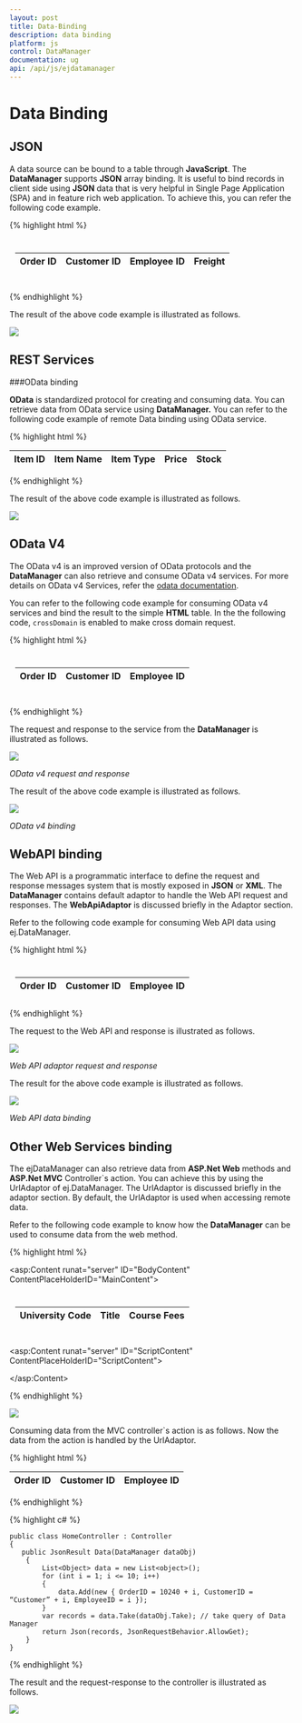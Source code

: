 ```yaml
---
layout: post
title: Data-Binding
description: data binding
platform: js
control: DataManager
documentation: ug
api: /api/js/ejdatamanager
---
```


# Data Binding

## JSON

A data source can be bound to a table through **JavaScript**. The **DataManager** supports **JSON** array binding. It is useful to bind records in client side using **JSON** data that is very helpful in Single Page Application (SPA) and in feature rich web application. To achieve this, you can refer the following code example.

{% highlight html %}
<body>
   <div class="datatable" style="padding:10px">
      <table id="table1" class="table table-striped table-bordered" style="width:700px">
         <thead>
            <tr>
               <th>Order ID</th>
               <th>Customer ID</th>
               <th>Employee ID</th>
               <th>Freight</th>
            </tr>
         </thead>
         <tbody></tbody>
      </table>
   </div>
   <script type="text/javascript">
      $(function () {
          window.data = [{ OrderID: 10248, CustomerID: "VINET", EmployeeID: 2, Freight: 32.38 },
                          { OrderID: 10249, CustomerID: "AANAR", EmployeeID: 9, Freight: 11.61 },
                          { OrderID: 10250, CustomerID: "VICTE", EmployeeID: 2, Freight: 65.83 },
                          { OrderID: 10251, CustomerID: "TOMSP", EmployeeID: 7, Freight: 70.63 },
                          { OrderID: 10252, CustomerID: "SUPRD", EmployeeID: 9, Freight: 45.45 },
                          ];
          var dataManager = ej.DataManager(data);
          var query = ej.Query();
          var promise = dataManager.executeLocal(query);
          $("#table1 tbody").html($("#tableTemplate").render(promise));
      });
   </script>
   <script id="tableTemplate" type="text/x-jsrender">
      <tr>
        <td>{{"{{"}}>OrderID{{}}}}</td>
        <td>{{"{{"}}>CustomerID{{}}}}</td>
        <td>{{"{{"}}>EmployeeID{{}}}}</td>
        <td>{{"{{"}}>Freight{{}}}}</td>
      </tr>       
   </script>
</body>

{% endhighlight %}



The result of the above code example is illustrated as follows.



![](/js/DataManager/Data-Binding_images/Data-Binding_img1.png) 

## REST Services

###OData binding

**OData** is standardized protocol for creating and consuming data. You can retrieve data from OData service using **DataManager.** You can refer to the following code example of remote Data binding using OData service.



{% highlight html %}

<body>
   <div class="datatable">
      <table id="table1">
         <thead>
            <tr>
               <th>Item ID</th>
               <th>Item Name</th>
               <th>Item Type</th>
               <th>Price</th>
               <th>Stock</th>
            </tr>
         </thead>
         <tbody></tbody>
      </table>
   </div>
   <script type="text/javascript">
      var dataManger = ej.DataManager(
                           "http://mvc.syncfusion.com/Services/Northwnd.svc"
                       );
      
      // Query creation
      var query = ej.Query()
          .from("Foods")
          .select("ItemID", "ItemName", "ItemType", "Price", "Stock").take(7)
      var execute = dataManger.executeQuery(query) // executing query
             .done(function (e) {
                 $("#table1 tbody").html($("#tableTemplate").render(e.result));
             });
      
   </script>
   <script id="tableTemplate" type="text/x-jsrender">
      <tr>
        <td>{{"{{"}}>ItemID{{}}}}</td>
        <td>{{"{{"}}>ItemName{{}}}}</td>
        <td>{{"{{"}}>ItemType{{}}}}</td>
        <td>{{"{{"}}>Price{{}}}}</td>
        <td>{{"{{"}}>Stock{{}}}}</td>
      </tr>
   </script>
</body>

{% endhighlight %}



The result of the above code example is illustrated as follows.

![](/js/DataManager/Data-Binding_images/Data-Binding_img2.png) 

## OData V4

The OData v4 is an improved version of OData protocols and the **DataManager** can also retrieve and consume OData v4 services.  For more details on OData v4 Services, refer the [odata documentation](https://www.odata.org/documentation/).

You can refer to the following code example for consuming OData v4 services and bind the result to the simple **HTML** table. In the the following code, `crossDomain` is enabled to make cross domain request.

{% highlight html %}

<body>
   <div class="datatable" style="padding:10px">
      <table id="table1" class="table table-striped table-bordered" style="width:700px" >
         <thead>
            <tr>
               <th>Order ID</th>
               <th>Customer ID</th>
               <th>Employee ID</th>
            </tr>
         </thead>
         <tbody></tbody>
      </table>
   </div>
   <script type="text/javascript">
      $(function () {
          var dataManager = ej.DataManager({ url: "http://services.odata.org/V4/Northwind/Northwind.svc/", crossDomain: true });
          var query = new ej.Query().from("Orders").select("OrderID", "CustomerID", "EmployeeID").take(5);
          var promise = dataManager.executeQuery(query);
          promise.done(function (e) {
              $("#table1 tbody").html($("#tableTemplate").render(e.result.value));
          });
      });
   </script>
   <script id="tableTemplate" type="text/x-jsrender">
      <tr>
        <td>{{"{{"}}>OrderID{{}}}}</td>
        <td>{{"{{"}}>CustomerID{{}}}}</td>
        <td>{{"{{"}}>EmployeeID{{}}}}</td>
      </tr>
   </script>
</body>

{% endhighlight %}



The request and response to the service from the **DataManager** is illustrated as follows.



![](/js/DataManager/Data-Binding_images/Data-Binding_img3.png) 

 _OData v4 request and response_

The result of the above code example is illustrated as follows.



![](/js/DataManager/Data-Binding_images/Data-Binding_img4.png) 

 _OData v4 binding_

## WebAPI binding

The Web API is a programmatic interface to define the request and response messages system that is mostly exposed in **JSON** or **XML**. The **DataManager** contains default adaptor to handle the Web API request and responses. The **WebApiAdaptor** is discussed briefly in the Adaptor section.

Refer to the following code example for consuming Web API data using ej.DataManager.



{% highlight html %}

<body>
   <div class="datatable" style="padding:10px">
      <table id="table1" class="table table-striped table-bordered" style="width:700px" >
         <thead>
            <tr>
               <th>Order ID</th>
               <th>Customer ID</th>
               <th>Employee ID</th>
            </tr>
         </thead>
         <tbody></tbody>
      </table>
   </div>
   <script type="text/javascript">
      $(function () {
          var dataManager = ej.DataManager({ url: "http://mvc.syncfusion.com/UGService/api/Orders", crossDomain: true, adaptor:new ej.WebApiAdaptor() });
          var query = new ej.Query().take(5);
          var promise = dataManager.executeQuery(query);
          promise.done(function (e) {
              $("#table1 tbody").html($("#tableTemplate").render(e.result));
          });
      });
   </script>
   <script id="tableTemplate" type="text/x-jsrender">
      <tr>
        <td>{{"{{"}}>OrderID{{}}}}</td>
        <td>{{"{{"}}>CustomerID{{}}}}</td>
        <td>{{"{{"}}>EmployeeID{{}}}}</td>
      </tr>
   </script>
</body>
{% endhighlight %}



The request to the Web API and response is illustrated as follows.

![](/js/DataManager/Data-Binding_images/Data-Binding_img5.png) 

_Web API adaptor request and response_

The result for the above code example is illustrated as follows.



![](/js/DataManager/Data-Binding_images/Data-Binding_img6.png) 

_Web API data binding_

## Other Web Services binding

The ejDataManager can also retrieve data from **ASP.Net Web** methods and **ASP.Net MVC** Controller`s action. You can achieve this by using the UrlAdaptor of ej.DataManager. The UrlAdaptor is discussed briefly in the adaptor section.  By default, the UrlAdaptor is used when accessing remote data. 

Refer to the following code example to know how the **DataManager** can be used to consume data from the web method.



{% highlight html %}

<asp:Content runat="server" ID="BodyContent" ContentPlaceHolderID="MainContent">
   <div class="datatable" style="padding:10px">
      <table id="table1" class="table table-striped table-bordered" style="width:700px" >
         <thead>
            <tr>
               <th>University Code</th>
               <th>Title</th>
               <th>Course Fees</th>
            </tr>
         </thead>
         <tbody></tbody>
      </table>
   </div>
</asp:Content>

<asp:Content runat="server" ID="ScriptContent" ContentPlaceHolderID="ScriptContent">
   <script type="text/javascript">
      $(function () {
          var dataManager = ej.DataManager({ url: "WebService1.asmx/getData" });
          var promise = dataManager.executeQuery(new ej.Query());
          promise.done(function (e) {
              $("#table1 tbody").append($("#tableTemplate").render(e.result));
          });
      });
   </script>
   <script id="tableTemplate" type="text/x-jsrender">
      <tr>
        <td>{{"{{"}}>UniversityCode{{}}}}</td>
        <td>{{"{{"}}>Title{{}}}}</td>
        <td>{{"{{"}}>CourseFees{{}}}}</td>
      </tr>
   </script>
</asp:Content>

{% endhighlight %}


![](/js/DataManager/Data-Binding_images/Data-Binding_img7.png) 

Consuming data from the MVC controller`s action is as follows. Now the data from the action is handled by the UrlAdaptor.



{% highlight html %}

<body>
   <div class=”datatable”>
      <table id=”table1” class=”table table-striped table-bordered” style=”width:700px”>
         <thead>
            <tr>
               <th>Order ID</th>
               <th>Customer ID</th>
               <th>Employee ID</th>
            </tr>
         </thead>
         <tbody></tbody>
      </table>
   </div>
   <script type=”text/javascript”>
      $(function () {
          var dataManager = ej.DataManager({ url: “Home/Data”, adaptor: new ej.UrlAdaptor() });
          var query = ej.Query().take(3);
          var execute = dataManager.executeQuery(query) // executing query
                 .done(function I {
                     $(“#table1 tbody”).html($(“#tableTemplate”).render(e.result));
                 });
      });
   </script>
   <script id=”tableTemplate” type=”text/x-jsrender”>
      <tr>
        <td>{{"{{"}}>OrderID{{}}}}</td>
        <td>{{"{{"}}>CustomerIDTitle{{}}}}</td>
        <td>{{"{{"}}>EmployeeID{{}}}}</td>
      </tr>
   </script>
</body>

{% endhighlight %}



{% highlight c# %}


    public class HomeController : Controller
    {
       public JsonResult Data(DataManager dataObj)
        {
            List<Object> data = new List<object>();
            for (int i = 1; i <= 10; i++)
            {
                data.Add(new { OrderID = 10240 + i, CustomerID = “Customer” + i, EmployeeID = i });
            }
            var records = data.Take(dataObj.Take); // take query of Data Manager
            return Json(records, JsonRequestBehavior.AllowGet);
        }
    }
{% endhighlight %}



The result and the request-response to the controller is illustrated as follows.

![](/js/DataManager/Data-Binding_images/Data-Binding_img8.png) 
